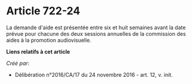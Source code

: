 # Article 722-24

La demande d'aide est présentée entre six et huit semaines avant la date prévue pour chacune des deux sessions annuelles de
la commission des aides à la promotion audiovisuelle.

**Liens relatifs à cet article**

_Créé par_:

  - Délibération n°2016/CA/17 du 24 novembre 2016 - art. 12, v. init.
